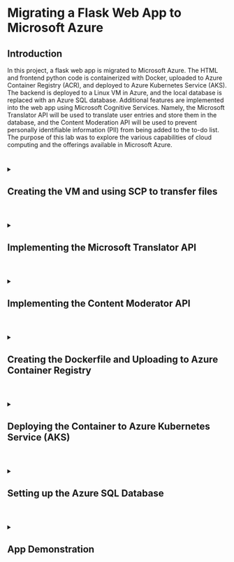 # Migrating a Flask Web App to Microsoft Azure

## Introduction
In this project, a flask web app is migrated to Microsoft Azure. The HTML and frontend python code is containerized with Docker, uploaded to Azure Container Registry (ACR), and deployed to Azure Kubernetes Service (AKS). The backend is deployed to a Linux VM in Azure, and the local database is replaced with an Azure SQL database. Additional features are implemented into the web app using Microsoft Cognitive Services. Namely, the Microsoft Translator API will be used to translate user entries and store them in the database, and the Content Moderation API will be used to prevent personally identifiable information (PII) from being added to the to-do list. The purpose of this lab was to explore the various capabilities of cloud computing and the offerings available in Microsoft Azure. 

#

<details>
<summary>
  
## Creating the VM and using SCP to transfer files
  
  </summary>  
<br />
The first stage of this lab was to create the virtual machine. From the Azure Portal, the virtual machine was created with the following configuration:
  
![image](https://github.com/romhaki/Migrating-a-Flask-Web-App-To-Azure/assets/136436650/0136788f-4479-4fb3-8848-431538ad86cf)

  
  After creating the VM, port 22 was enabled in the Networking settings, which allows us to SSH and SCP files into the VM. 
  
![image](https://github.com/romhaki/Migrating-a-Flask-Web-App-To-Azure/assets/136436650/af0c1fca-ac02-4e45-bf20-6929fccf838e)

  
  
  I locally accessed it via the command line on a local Windows machine (the public IP can be found in the networking section of the VM settings page):
  
 ```
  ssh azureuser@[public_IP]
```
  
  Now, the flask app files are copied to Azure
  
  ```
  scp -r C:\Users\Admin\Desktop\FlaskAppFiles azureuser@[public_IP]:/home/azureuser/myapp
  ```
  </details>
  
  #

<details>
<summary>
  
## Implementing the Microsoft Translator API
  
  </summary>  
<br />
Now, the Microsoft Translator API is implemented into the backend python code. First, the Microsoft Translator resource must be created, which was done from the portal. The configuration is as follows:
  
![image](https://github.com/romhaki/Migrating-a-Flask-Web-App-To-Azure/assets/136436650/1b09ad67-dbe3-4b4c-9c15-0611227c3350)

The API keys will be provided in the 'Keys and Endpoint' section of the resource page.
  
![image](https://github.com/romhaki/Migrating-a-Flask-Web-App-To-Azure/assets/136436650/0942fb52-fad6-49bb-ab06-7d261c6774d1)

Before the item is stored in the database, I will use the Microsoft Translator API to translate the item into Spanish. The translated text will then be concatenated with the original entry. The resulting string will then be inserted into the database. To implement this, we must modify the backend code todolist_api.py. The code modification is as follows:

  
  <details>
    <summary> <strong> Modified Backend Code with Microsoft Translator Implemented </strong> </summary>
<br>
    
```
# RESTful API
from flask import Flask, render_template, redirect, g, request, url_for, jsonify, Response
from flask_cors import CORS
import sqlite3
import urllib
import json
import requests
import uuid
import json

DATABASE = 'todolist.db'

app = Flask(__name__)
CORS(app)
app.config.from_object(__name__)

# Function to call Microsoft Translator API and retrieve translated text
def translate_text(text, target_language):
    key = "[API_KEY]"
    endpoint = "https://api.cognitive.microsofttranslator.com"

    # Location, also known as region.
    # It can be found in the Azure portal on the Keys and Endpoint page.
    location = "global"

    path = '/translate'
    constructed_url = endpoint + path

    params = {
        'api-version': '3.0',
        'from': 'en',
        'to': 'es'
    }

    headers = {
        'Ocp-Apim-Subscription-Key': "[API_KEY]",
        'Ocp-Apim-Subscription-Region': "global",
        'Content-type': 'application/json',
        'X-ClientTraceId': str(uuid.uuid4())
    }
   
   body = [{
     'text': text 
    }]

    # Make the API call to translate the text
    response = requests.post(constructed_url, params=params, headers=headers, json=body)
    translation_data = response.json()

    # Extract the translated text from the API response
    translated_text = translation_data[0]['translations'][0]['text']

    return translated_text 

@app.route("/api/items")  # default method is GET
def get_items():
    db = get_db()
    cur = db.execute('SELECT what_to_do, due_date, status FROM entries')
    entries = cur.fetchall()
    tdlist = [dict(what_to_do=row[0], due_date=row[1], status=row[2])
              for row in entries]
    response = Response(json.dumps(tdlist),  mimetype='application/json')
    return response

@app.route("/api/items", methods=['POST'])
def add_item():
    db = get_db()
    what_to_do = request.json['what_to_do']
    due_date = request.json['due_date']
    translated_text = translate_text(what_to_do, 'es')

    # Concatenate the original and translated text
    concatenated_text = f'{what_to_do} - {translated_text}'
    db.execute('insert into entries (what_to_do, due_date) values (?, ?)',
               [concatenated_text, due_date])
    db.commit()
    return jsonify({"result": True})

@app.route("/api/items/<item>", methods=['DELETE'])
def delete_item(item):
    item = urllib.parse.unquote(item)
    db = get_db()
    db.execute("DELETE FROM entries WHERE what_to_do='"+item+"'")
    db.commit()
    return jsonify({"result": True})

@app.route("/api/items/<item>", methods=['PUT'])
def update_item(item):
    item = urllib.parse.unquote(item)
    db = get_db()
    db.execute("UPDATE entries SET status='done' WHERE what_to_do='"+item+"'")
    db.commit()
    return jsonify({"result": True})

def get_db():
    """Opens a new database connection if there is none yet for the
    current application context.
    """
    if not hasattr(g, 'sqlite_db'):
        g.sqlite_db = sqlite3.connect(app.config['DATABASE'])
    return g.sqlite_db

@app.teardown_appcontext
def close_db(error):
    """Closes the database again at the end of the request."""
    if hasattr(g, 'sqlite_db'):
        g.sqlite_db.close()

if __name__ == "__main__":
    app.run("0.0.0.0", port=5001)
  ```
    
</details>
    </details>
  

  
  #

    
    
<details>
<summary>
  
## Implementing the Content Moderator API
  
  </summary>  
<br />
The implementation of the Content Moderator is similar to the implementation of the Microsoft Translator. Search for the Content Moderator in the searchbar of the Azure Portal. Once the service is created, the API keys will be provided in the 'Keys and Endpoint' section of the resource page.
  
![image](https://github.com/romhaki/Migrating-a-Flask-Web-App-To-Azure/assets/136436650/b21a819d-7d1d-45be-8966-c646e7b87ed5)

  Once again, the backend code is modified to implement the content moderator. The function check_content_moderation() will use the Content Moderator API. The granularity of the Content Moderator is also shown, as we will use add logic in check_content_moderation() to only block PII such as emails and phone numbers. Some logic will also be added to the add_item() function to ensure the input doesn't have any PII.
  
   <details>
    <summary> <strong> Modified Backend Code with Microsoft Content Moderator Implemented </strong> </summary>
<br>
    
```
# RESTful API
from flask import Flask, render_template, redirect, g, request, url_for, jsonify, Response
from flask_cors import CORS
import sqlite3
import urllib
import json
import requests
import uuid
import json

DATABASE = 'todolist.db'

app = Flask(__name__)
CORS(app)
app.config.from_object(__name__)

# Function to call Microsoft Translator API and retrieve translated text
def translate_text(text, target_language):
    key = "[API_KEY]"
    endpoint = "https://api.cognitive.microsofttranslator.com"

    # Location, also known as region.
    # It can be found in the Azure portal on the Keys and Endpoint page.
    location = "global"

    path = '/translate'
    constructed_url = endpoint + path

    params = {
        'api-version': '3.0',
        'from': 'en',
        'to': 'es'
    }

    headers = {
        'Ocp-Apim-Subscription-Key': "[API_KEY]",
        'Ocp-Apim-Subscription-Region': "global",
        'Content-type': 'application/json',
        'X-ClientTraceId': str(uuid.uuid4())
    }
   
   body = [{
     'text': text 
    }]

    # Make the API call to translate the text
    response = requests.post(constructed_url, params=params, headers=headers, json=body)
    translation_data = response.json()

    # Extract the translated text from the API response
    translated_text = translation_data[0]['translations'][0]['text']

    return translated_text 

# Use the Content Moderator API to check the text
def check_content_moderation(text):
    key = "[API_KEY]"
    endpoint = "https://[Resource_name].cognitiveservices.azure.com/"

    path = '/contentmoderator/moderate/v1.0/ProcessText/Screen'
    constructed_url = endpoint + path

    headers = {
        'Content-Type': 'text/plain',
        'Ocp-Apim-Subscription-Key': key,
        'Ocp-Apim-Subscription-Region': 'eastus',
    }

    params = {
        'classify': 'True'
    }

    # Make the API call to Content Moderator
    response = requests.post(constructed_url, headers=headers, params=params, data=text)
    moderation_data = response.json()
    return moderation_data

def has_pii(response):
    return bool(response.get('PII'))


@app.route("/api/items")  # default method is GET
def get_items(): 
    db = get_db()
    cur = db.execute('SELECT what_to_do, due_date, status FROM entries')
    entries = cur.fetchall()
    tdlist = [dict(what_to_do=row[0], due_date=row[1], status=row[2])
              for row in entries]
    response = Response(json.dumps(tdlist),  mimetype='application/json')
    return response

	
# Check the content via the Content Moderator
@app.route("/api/items", methods=['POST'])
def add_item(): 
    db = get_db()
    what_to_do = request.json['what_to_do']
	response = check_content_moderation(what_to_do)
    if has_pii(response):
        return jsonify({"result": False})  

    due_date = request.json['due_date']
    translated_text = translate_text(what_to_do, 'es')

    # Concatenate the original and translated text
    concatenated_text = f'{what_to_do} - {translated_text}'
    db.execute('insert into entries (what_to_do, due_date) values (?, ?)',
               [concatenated_text, due_date])
    db.commit()
    return jsonify({"result": True})

@app.route("/api/items/<item>", methods=['DELETE'])
def delete_item(item): 
    item = urllib.parse.unquote(item)
    db = get_db()
    db.execute("DELETE FROM entries WHERE what_to_do='"+item+"'")
    db.commit()
    return jsonify({"result": True})

@app.route("/api/items/<item>", methods=['PUT'])
def update_item(item): 
    item = urllib.parse.unquote(item)
    db = get_db()
    db.execute("UPDATE entries SET status='done' WHERE what_to_do='"+item+"'")
    db.commit()
    return jsonify({"result": True})

def get_db():
    """Opens a new database connection if there is none yet for the
    current application context.
    """
    if not hasattr(g, 'sqlite_db'):
        g.sqlite_db = sqlite3.connect(app.config['DATABASE'])
    return g.sqlite_db

@app.teardown_appcontext
def close_db(error):
    """Closes the database again at the end of the request."""
    if hasattr(g, 'sqlite_db'):
        g.sqlite_db.close()

if __name__ == "__main__":
    app.run("0.0.0.0", port=5001)
  ```
    
</details>
    
</details>
     

  #
    
<details>
<summary>
  
## Creating the Dockerfile and Uploading to Azure Container Registry 
  
  </summary>  
<br />
In this project, the front end will be containerized and ultimately deployed on Azure Kubernetes Service. Containers are much more portable and are lightweight compared to using VMs. By deploying our container to AKS, we can create an applicable that is easily scalable and have access to features such as load balancing. While our application is relatively simple in this instance, these services grant scalability, flexibility, high availability, and simplified management.
    
  
  First, we need to build the dockerfile. For this project it was done in the VM itself. Have the templates folder (index.html is stored here) and todolist.py together in a folder on the VM.
  A separate file named 'Dockerfile' was created with the following instructions:
  
  ```
FROM python:3
RUN pip install flask
RUN pip install requests
EXPOSE 5000/tcp
COPY todolist.py 
COPY templates/index.html templates/  
  ```
  
Once this Dockerfile is saved, we can use the following command to build:
  
  ```
  docker build -t theazfront .
```
  
Testing can be done with:
  
```
docker run -p 5000:5000 theazfront
```
  
  
  
The application should now be reachable by accessing [VM_PUBLIC_IP]:5000 in the address bar. 
  
Now we will create a Container Registry in Azure. Just like other resources on Azure, the portal may be used. I navigated to Create a Resource, and under Containers clicked ‘Create a Container Registry’.
  
  After naming and creating the registry, I tagged the Docker image with the login server of my ACR instance (named ciscfrontcontainer) with:
  
  ```
docker tag theazfront ciscfrontcontainer.azurecr.io/theazfront:latest
```

Now I can login to ACR:

```
az acr login --name ciscfrontcontainer
```
  
  Next, I push the Docker image to my ACR instance with the Docker CLI:

  ```
  docker push ciscfrontcontainer.azurecr.io/theazfront:latest 
```

 </details>
     
    
     

  #

    
    
<details>
<summary>
  
## Deploying the Container to Azure Kubernetes Service (AKS) 
  
  </summary>  
<br />
Now that we have containerized our frontend, we will have it deployed to Azure Kubernetes Service. We can create the AKS cluster via the CLI with:
  
  ```
  az aks create --resource-group NewerResourceGroup --name theclustercisc --node-count 2 --generate-ssh-keys --attach-acr ciscfrontcontainer
```

Now, the YAML files will be created. The YAML file defines our deployment, and is useful as this format makes it easier to manage, maintain, and automate deployments in a consistent manner.
We will need two YAML files, a Deployment YAML and a Service YAML. These YAML files can be created in either the local machine or in the VM that we made. For this project, they were written locally.
  
  The deployment YAML's code is as follows:

```
apiVersion: apps/v1
kind: Deployment
metadata:
  name: theazfront-deployment
spec:
  replicas: 1
  selector:
    matchLabels:
      app: theazfront
  template:
    metadata:
      labels:
        app: theazfront
    spec:
      containers:
      - name: theazfront
        image: ciscfrontcontainer.azurecr.io/theazfront:latest
        ports:
        - containerPort: 5000
```
  
 The service YAML is as follows:

```
apiVersion: v1
kind: Service
metadata:
  name: theazfront-service
spec:
  type: LoadBalancer
  selector:
    app: theazfront
  ports:
    - protocol: TCP
      port: 80
      targetPort: 5000
  ```

  Then, I navigated to the folder where these files were located and used the following to deploy the YAML files:
  
```
kubectl apply -f deployment.yaml
kubectl apply -f service.yaml
```

Now, we can retrieve the external IP of our Kubernetes cluster by using the following command:

```
kubectl get services
```

Now, the web app was successful accessed by entering that IP in the address bar. 
  
 </details>
    
  #

    
    
<details>
<summary>
  
## Setting up the Azure SQL Database 
  
  </summary>  
<br />
In this step, the todolist.db file will be replaced with an Azure SQL Database. To accomplish this I went to Azure Marketplace and Created ‘SQL Database’. I had to create a server for this (the option came up in the portal). I set up a server admin user and password. The configuration is as shown:

![image](https://github.com/romhaki/Migrating-a-Flask-Web-App-To-Azure/assets/136436650/f7557f93-1849-4cdd-95a2-a65672ccf283)

	
To use the Azure database, we will have to make some modifications in the backend code. First, install required dependencies:
	
```
pip install pyodbc 
sudo apt-get install unixODBC
sudo -H pip install pyodbc
```

Then I installed Microsoft ODBC on the machine by following the instructions in the [SQL Server Documentation](https://learn.microsoft.com/en-us/sql/connect/odbc/linux-mac/installing-the-microsoft-odbc-driver-for-sql-server?view=sql-server-ver16&tabs=ubuntu18-install%2Cubuntu17-install%2Cdebian8-install%2Credhat7-13-install%2Crhel7-offline).

In the query editor of the database's page, the following query is used to create a table:
	
```
IF NOT EXISTS (SELECT * FROM sys.tables WHERE name = 'entries')
BEGIN
    CREATE TABLE entries (
        what_to_do VARCHAR(255),
        due_date VARCHAR(255),
        status VARCHAR(255)
    )
END
```
Finally, the todolist_api.py file in the Linux VM may be edited to use the database:
	   <details>
    <summary> <strong> Modified Backend Code with Azure SQL Database implemented </strong> </summary>
<br>
    
```
# RESTful API
from flask import Flask, render_template, redirect, g, request, url_for, jsonify, Response
from flask_cors import CORS
import sqlite3
import urllib
import json
import requests
import uuid
import json
import pyodbc

app = Flask(__name__)
CORS(app)
app.config.from_object(__name__)

# Function to call Microsoft Translator API and retrieve translated text
def translate_text(text, target_language):
    key = "[API_KEY]"
    endpoint = "https://api.cognitive.microsofttranslator.com"

    # Location, also known as region.
    # It can be found in the Azure portal on the Keys and Endpoint page.
    location = "global"

    path = '/translate'
    constructed_url = endpoint + path

    params = {
        'api-version': '3.0',
        'from': 'en',
        'to': 'es'
    }

    headers = {
        'Ocp-Apim-Subscription-Key': "[API_KEY]",
        'Ocp-Apim-Subscription-Region': "global",
        'Content-type': 'application/json',
        'X-ClientTraceId': str(uuid.uuid4())
    }

    body = [{
        'text': text
    }]

    # API call to translate the text
    response = requests.post(constructed_url, params=params, headers=headers, json=body)
    translation_data = response.json()

    # Extract the translated text 
    translated_text = translation_data[0]['translations'][0]['text']

    return translated_text
def check_content_moderation(text):
    key = "[API_KEY]"
    endpoint = "https://[Resource_Name].cognitiveservices.azure.com/"

    path = '/contentmoderator/moderate/v1.0/ProcessText/Screen'
    constructed_url = endpoint + path

    headers = {
        'Content-Type': 'text/plain',
        'Ocp-Apim-Subscription-Key': key,
        'Ocp-Apim-Subscription-Region': 'eastus',
    }

    params = {
        'classify': 'True'
    }

    # Make the API call to Content Moderator
    response = requests.post(constructed_url, headers=headers, params=params, data=text)
    moderation_data = response.json()
    return moderation_data

def has_pii(response):
    return bool(response.get('PII'))

@app.route("/api/items")  # default method is GET
def get_items():
    db = get_db()
    cur = db.execute('SELECT what_to_do, due_date, status FROM entries')
    entries = cur.fetchall()
    tdlist = [dict(what_to_do=row[0], due_date=row[1], status=row[2])
              for row in entries]
    response = Response(json.dumps(tdlist),  mimetype='application/json')
    return response


@app.route("/api/items", methods=['POST'])
def add_item():  
    db = get_db()
    what_to_do = request.json['what_to_do']
    response = check_content_moderation(what_to_do)
    if has_pii(response):
        return jsonify({"result": False})
    due_date = request.json['due_date']
    translated_text = translate_text(what_to_do, 'es')

    # Concatenate the original and translated text
    concatenated_text = f'{what_to_do} - {translated_text}'
 
    db.execute('insert into entries (what_to_do, due_date) values (?, ?)',
               [concatenated_text, due_date])
    db.commit()
    return jsonify({"result": True})


@app.route("/api/items/<item>", methods=['DELETE'])
def delete_item(item): 
    item = urllib.parse.unquote(item)
    db = get_db()
    db.execute("DELETE FROM entries WHERE what_to_do='"+item+"'")
    db.commit()
    return jsonify({"result": True})

@app.route("/api/items/<item>", methods=['PUT'])
def update_item(item): 
    item = urllib.parse.unquote(item)
    db = get_db()
    db.execute("UPDATE entries SET status='done' WHERE what_to_do='"+item+"'")
    db.commit()
    return jsonify({"result": True})
	
# Utilize Azure SQL Database
def get_db():
    if not hasattr(g, 'sql_db'):
        # Configure the Azure SQL Database connection details
        server = '[server_name].database.windows.net'
        database = 'todolistdatabase'
        username = '[username]'
        password = '{[pasword]}'
        driver = '{ODBC Driver 17 for SQL Server}'
        
        # Create the connection string
        connection_string = f"DRIVER={driver};SERVER={server};DATABASE={database};UID={username};PWD={password}"
        
        # Establish a connection
        g.sql_db = pyodbc.connect(connection_string)
    return g.sql_db

@app.teardown_appcontext
def close_db(error):
    """Closes the database again at the end of the request."""
    if hasattr(g, 'sql_db'):
        g.sql_db.close()
if __name__ == "__main__":
    app.run("0.0.0.0", port=5001)
  ```
		   
		   
</details>
	

 </details>
		   
    
#

<details>
<summary>
  
## App Demonstration 
  
  </summary>  
<br />
New items are added to the Todo List by pressing the 'add a new item' button. Since we are also utilizing the content moderator API, if a user tries to enter PII such as a phone number or email, it will not be added to the list if they try to save the item. 



![image](https://github.com/romhaki/Migrating-a-Flask-Web-App-To-Azure/assets/136436650/e494e19d-ea1a-40c5-8356-ab85e4b6857d)



When a new entry is added, it is being translated by the Translator API in the backend todolist_api.py file, and added to the Azure SQL database, then displayed to the user.

![image](https://github.com/romhaki/Migrating-a-Flask-Web-App-To-Azure/assets/136436650/ee30f32b-4e94-4cb8-93f0-2c17074a8701)

![image](https://github.com/romhaki/Migrating-a-Flask-Web-App-To-Azure/assets/136436650/14a01d48-df86-4bd8-b196-7342d19f07d5)


The 'delete' function can be used to remove an item from the todolist, deleting it from the database, and the 'mark as done' function can be used to cross out a todolist item.
	
![image](https://github.com/romhaki/Migrating-a-Flask-Web-App-To-Azure/assets/136436650/c48bf483-30a7-43c9-8024-67d1dd5cd370)

	

 </details>
    
  
    
